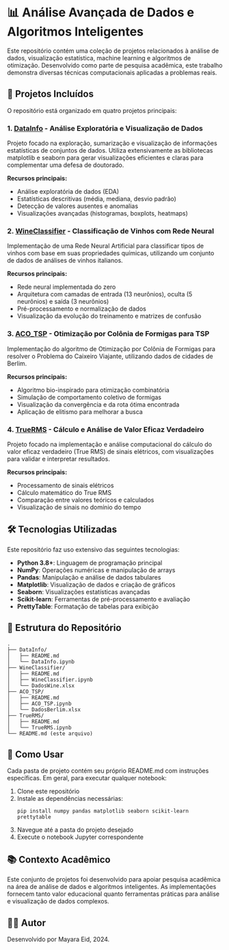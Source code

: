 # 📊 Análise Avançada de Dados e Algoritmos Inteligentes

Este repositório contém uma coleção de projetos relacionados à análise de dados, visualização estatística, machine learning e algoritmos de otimização. Desenvolvido como parte de pesquisa acadêmica, este trabalho demonstra diversas técnicas computacionais aplicadas a problemas reais.

## 🧠 Projetos Incluídos

O repositório está organizado em quatro projetos principais:

### 1. [DataInfo](./DataInfo) - Análise Exploratória e Visualização de Dados

Projeto focado na exploração, sumarização e visualização de informações estatísticas de conjuntos de dados. Utiliza extensivamente as bibliotecas matplotlib e seaborn para gerar visualizações eficientes e claras para complementar uma defesa de doutorado.

**Recursos principais:**
- Análise exploratória de dados (EDA)
- Estatísticas descritivas (média, mediana, desvio padrão)
- Detecção de valores ausentes e anomalias
- Visualizações avançadas (histogramas, boxplots, heatmaps)

### 2. [WineClassifier](./WineClassifier) - Classificação de Vinhos com Rede Neural

Implementação de uma Rede Neural Artificial para classificar tipos de vinhos com base em suas propriedades químicas, utilizando um conjunto de dados de análises de vinhos italianos.

**Recursos principais:**
- Rede neural implementada do zero
- Arquitetura com camadas de entrada (13 neurônios), oculta (5 neurônios) e saída (3 neurônios)
- Pré-processamento e normalização de dados
- Visualização da evolução do treinamento e matrizes de confusão

### 3. [ACO_TSP](./ACO_TSP) - Otimização por Colônia de Formigas para TSP

Implementação do algoritmo de Otimização por Colônia de Formigas para resolver o Problema do Caixeiro Viajante, utilizando dados de cidades de Berlim.

**Recursos principais:**
- Algoritmo bio-inspirado para otimização combinatória
- Simulação de comportamento coletivo de formigas
- Visualização da convergência e da rota ótima encontrada
- Aplicação de elitismo para melhorar a busca

### 4. [TrueRMS](./TrueRMS) - Cálculo e Análise de Valor Eficaz Verdadeiro

Projeto focado na implementação e análise computacional do cálculo do valor eficaz verdadeiro (True RMS) de sinais elétricos, com visualizações para validar e interpretar resultados.

**Recursos principais:**
- Processamento de sinais elétricos
- Cálculo matemático do True RMS
- Comparação entre valores teóricos e calculados
- Visualização de sinais no domínio do tempo

## 🛠️ Tecnologias Utilizadas

Este repositório faz uso extensivo das seguintes tecnologias:

- **Python 3.8+**: Linguagem de programação principal
- **NumPy**: Operações numéricas e manipulação de arrays
- **Pandas**: Manipulação e análise de dados tabulares
- **Matplotlib**: Visualização de dados e criação de gráficos
- **Seaborn**: Visualizações estatísticas avançadas
- **Scikit-learn**: Ferramentas de pré-processamento e avaliação
- **PrettyTable**: Formatação de tabelas para exibição

## 📄 Estrutura do Repositório

```
.
├── DataInfo/
│   ├── README.md
│   └── DataInfo.ipynb
├── WineClassifier/
│   ├── README.md
│   ├── WineClassifier.ipynb
│   └── DadosWine.xlsx
├── ACO_TSP/
│   ├── README.md
│   ├── ACO_TSP.ipynb
│   └── DadosBerlim.xlsx
├── TrueRMS/
│   ├── README.md
│   └── TrueRMS.ipynb
└── README.md (este arquivo)
```

## 🚀 Como Usar

Cada pasta de projeto contém seu próprio README.md com instruções específicas. Em geral, para executar qualquer notebook:

1. Clone este repositório
2. Instale as dependências necessárias:
   ```
   pip install numpy pandas matplotlib seaborn scikit-learn prettytable
   ```
3. Navegue até a pasta do projeto desejado
4. Execute o notebook Jupyter correspondente

## 📚 Contexto Acadêmico

Este conjunto de projetos foi desenvolvido para apoiar pesquisa acadêmica na área de análise de dados e algoritmos inteligentes. As implementações fornecem tanto valor educacional quanto ferramentas práticas para análise e visualização de dados complexos.

## 👨‍💻 Autor

Desenvolvido por Mayara Eid, 2024.
